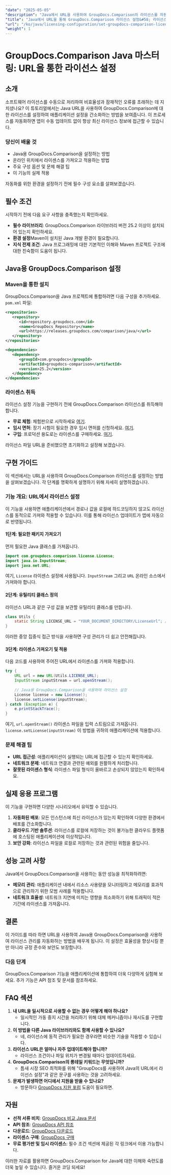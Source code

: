 ```yaml
---
"date": "2025-05-05"
"description": "Java에서 URL을 사용하여 GroupDocs.Comparison의 라이선스를 자동화하는 방법을 알아보세요. 설정을 간소화하고 라이선스를 항상 최신 상태로 유지하세요."
"title": "Java에서 URL을 통해 GroupDocs.Comparison 라이선스 설정&#58; 라이선스 자동화 간소화"
"url": "/ko/java/licensing-configuration/set-groupdocs-comparison-license-url-java/"
"weight": 1
---
```


# GroupDocs.Comparison Java 마스터링: URL을 통한 라이선스 설정

## 소개

소프트웨어 라이선스를 수동으로 처리하여 비효율성과 잠재적인 오류를 초래하는 데 지치셨나요? 이 튜토리얼에서는 Java URL을 사용하여 GroupDocs.Comparison에 대한 라이선스를 설정하여 애플리케이션 설정을 간소화하는 방법을 보여줍니다. 이 프로세스를 자동화하면 앱이 수동 업데이트 없이 항상 최신 라이선스 정보에 접근할 수 있습니다.

### 당신이 배울 것
- Java용 GroupDocs.Comparison을 설정하는 방법
- 온라인 위치에서 라이센스를 가져오고 적용하는 방법
- 주요 구성 옵션 및 문제 해결 팁
- 이 기능의 실제 적용

자동화를 위한 환경을 설정하기 전에 필수 구성 요소를 살펴보겠습니다.

## 필수 조건
시작하기 전에 다음 요구 사항을 충족했는지 확인하세요.

- **필수 라이브러리**: GroupDocs.Comparison 라이브러리 버전 25.2 이상이 설치되어 있는지 확인하세요.
- **환경 설정**Maven이 설치된 Java 개발 환경이 필요합니다.
- **지식 전제 조건**: Java 프로그래밍에 대한 기본적인 이해와 Maven 프로젝트 구조에 대한 친숙함이 도움이 됩니다.

## Java용 GroupDocs.Comparison 설정

### Maven을 통한 설치
GroupDocs.Comparison을 Java 프로젝트에 통합하려면 다음 구성을 추가하세요. `pom.xml` 파일:

```xml
<repositories>
   <repository>
      <id>repository.groupdocs.com</id>
      <name>GroupDocs Repository</name>
      <url>https://releases.groupdocs.com/comparison/java/</url>
   </repository>
</repositories>

<dependencies>
   <dependency>
      <groupId>com.groupdocs</groupId>
      <artifactId>groupdocs-comparison</artifactId>
      <version>25.2</version>
   </dependency>
</dependencies>
```

### 라이센스 취득
라이선스 설정 기능을 구현하기 전에 GroupDocs.Comparison 라이선스를 취득해야 합니다.
- **무료 체험**: 체험판으로 시작하세요 [여기](https://releases.groupdocs.com/comparison/java/).
- **임시 면허**: 장기 시험이 필요한 경우 임시 면허를 신청하세요. [여기](https://purchase.groupdocs.com/temporary-license/).
- **구입**: 프로덕션 용도로는 라이센스를 구매하세요. [여기](https://purchase.groupdocs.com/buy).

라이선스 파일 URL을 준비했으면 초기화하고 설정해 보겠습니다.

## 구현 가이드
이 섹션에서는 URL을 사용하여 GroupDocs.Comparison 라이선스를 설정하는 방법을 살펴보겠습니다. 각 단계를 명확하게 설명하기 위해 자세히 설명하겠습니다.

### 기능 개요: URL에서 라이선스 설정
이 기능을 사용하면 애플리케이션에서 경로나 값을 로컬에 하드코딩하지 않고도 라이선스를 동적으로 가져와 적용할 수 있습니다. 이를 통해 라이선스 업데이트가 앱에 자동으로 반영됩니다.

#### 1단계: 필요한 패키지 가져오기
먼저 필요한 Java 클래스를 가져옵니다.

```java
import com.groupdocs.comparison.license.License;
import java.io.InputStream;
import java.net.URL;
```
여기, `License` 라이센스 설정에 사용됩니다. `InputStream` 그리고 `URL` 온라인 소스에서 가져와야 합니다.

#### 2단계: 유틸리티 클래스 정의
라이선스 URL과 같은 구성 값을 보관할 유틸리티 클래스를 만듭니다.

```java
class Utils {
    static String LICENSE_URL = "YOUR_DOCUMENT_DIRECTORY/LicenseUrl"; // 실제 라이센스 URL 경로로 대체
}
```
이러한 중앙 집중식 접근 방식을 사용하면 구성 관리가 더 쉽고 안전해집니다.

#### 3단계: 라이센스 가져오기 및 적용
다음 코드를 사용하여 주어진 URL에서 라이센스를 가져와 적용합니다.

```java
try {
    URL url = new URL(Utils.LICENSE_URL);
    InputStream inputStream = url.openStream();
    
    // Java용 GroupDocs.Comparison을 사용하여 라이선스 설정
    License license = new License();
    license.setLicense(inputStream);
} catch (Exception e) {
    e.printStackTrace();
}
```
여기, `url.openStream()` 라이센스 파일을 입력 스트림으로 가져옵니다. `license.setLicense(inputStream)` 이 방법을 귀하의 애플리케이션에 적용합니다.

### 문제 해결 팁
- **URL 접근성**: 애플리케이션이 실행되는 URL에 접근할 수 있는지 확인하세요.
- **네트워크 문제**: 네트워크 연결과 관련된 예외를 원활하게 처리합니다.
- **잘못된 라이센스 형식**: 라이센스 파일 형식이 올바르고 손상되지 않았는지 확인하세요.

## 실제 응용 프로그램
이 기능을 구현하면 다양한 시나리오에서 유익할 수 있습니다.
1. **자동화된 배포**: 모든 인스턴스에 최신 라이선스가 있는지 확인하여 다양한 환경에서 배포를 간소화합니다.
2. **클라우드 기반 솔루션**: 라이선스를 로컬에 저장하는 것이 불가능한 클라우드 플랫폼에 호스팅된 애플리케이션에 이상적입니다.
3. **보안 강화**: 라이선스 파일을 로컬로 저장하는 것과 관련된 위험을 줄입니다.

## 성능 고려 사항
Java에서 GroupDocs.Comparison을 사용하는 동안 성능을 최적화하려면:
- **메모리 관리**: 애플리케이션 내에서 리소스 사용량을 모니터링하고 메모리를 효과적으로 관리하기 위한 모범 사례를 적용합니다.
- **네트워크 효율성**: 네트워크 지연에 미치는 영향을 최소화하기 위해 트래픽이 적은 기간에 라이센스를 가져옵니다.

## 결론
이 가이드를 따라 하면 URL을 사용하여 Java용 GroupDocs.Comparison을 사용하여 라이선스 관리를 자동화하는 방법을 배우게 됩니다. 이 설정은 효율성을 향상시킬 뿐만 아니라 규정 준수와 보안도 보장합니다.

### 다음 단계
GroupDocs.Comparison 기능을 애플리케이션에 통합하여 더욱 다양하게 실험해 보세요. 추가 기능은 API 참조 및 문서를 참조하세요.

## FAQ 섹션
1. **내 URL을 일시적으로 사용할 수 없는 경우 어떻게 해야 하나요?**
   - 일시적인 가동 중지 시간을 처리하기 위해 대체 메커니즘이나 재시도를 구현합니다.
2. **이 방법을 다른 Java 라이브러리와도 함께 사용할 수 있나요?**
   - 네, 라이선스에 동적 관리가 필요한 경우라면 비슷한 기술을 적용할 수 있습니다.
3. **라이선스 URL은 얼마나 자주 업데이트해야 합니까?**
   - 라이선스 조건이나 파일 위치가 변경될 때마다 업데이트하세요.
4. **GroupDocs.Comparison의 롱테일 키워드는 무엇입니까?**
   - 틈새 시장 SEO 최적화를 위해 "GroupDocs를 사용하여 Java의 URL에서 라이선스 설정"과 같은 문구를 사용하는 것을 고려하세요.
5. **문제가 발생하면 어디에서 지원을 받을 수 있나요?**
   - 방문하다 [GroupDocs 지원 포럼](https://forum.groupdocs.com/c/comparison) 도움이 필요하면.

## 자원
- **선적 서류 비치**: [GroupDocs 비교 Java 문서](https://docs.groupdocs.com/comparison/java/)
- **API 참조**: [GroupDocs API 참조](https://reference.groupdocs.com/comparison/java/)
- **다운로드**: [GroupDocs 다운로드](https://releases.groupdocs.com/comparison/java/)
- **라이센스 구매**: [GroupDocs 구매](https://purchase.groupdocs.com/buy)
- **무료 평가판 및 임시 라이센스**: 필수 조건 섹션에 제공된 각 링크에서 이용 가능합니다.

이러한 자료를 활용하면 GroupDocs.Comparison for Java에 대한 이해와 숙련도를 더욱 높일 수 있습니다. 즐거운 코딩 되세요!